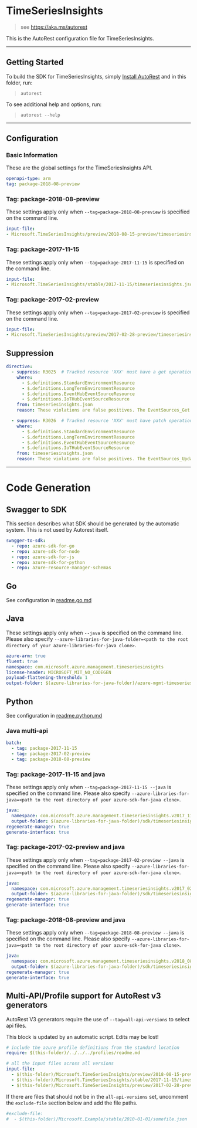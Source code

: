 # TimeSeriesInsights

> see https://aka.ms/autorest

This is the AutoRest configuration file for TimeSeriesInsights.

---

## Getting Started

To build the SDK for TimeSeriesInsights, simply [Install AutoRest](https://aka.ms/autorest/install) and in this folder, run:

> `autorest`

To see additional help and options, run:

> `autorest --help`
---

## Configuration

### Basic Information

These are the global settings for the TimeSeriesInsights API.

``` yaml
openapi-type: arm
tag: package-2018-08-preview
```

### Tag: package-2018-08-preview

These settings apply only when `--tag=package-2018-08-preview` is specified on the command line.

``` yaml $(tag) == 'package-2018-08-preview'
input-file:
- Microsoft.TimeSeriesInsights/preview/2018-08-15-preview/timeseriesinsights.json
```

### Tag: package-2017-11-15

These settings apply only when `--tag=package-2017-11-15` is specified on the command line.

``` yaml $(tag) == 'package-2017-11-15'
input-file:
- Microsoft.TimeSeriesInsights/stable/2017-11-15/timeseriesinsights.json
```

### Tag: package-2017-02-preview

These settings apply only when `--tag=package-2017-02-preview` is specified on the command line.

``` yaml $(tag) == 'package-2017-02-preview'
input-file:
- Microsoft.TimeSeriesInsights/preview/2017-02-28-preview/timeseriesinsights.json
```

## Suppression

``` yaml
directive:
  - suppress: R3025  # Tracked resource 'XXX' must have a get operation
    where:
      - $.definitions.StandardEnvironmentResource
      - $.definitions.LongTermEnvironmentResource
      - $.definitions.EventHubEventSourceResource
      - $.definitions.IoTHubEventSourceResource
    from: timeseriesinsights.json
    reason: These violations are false positives. The EventSources_Get operation returns an EventSourceResource, and both EventHubEventSourceResource and IoTHubEventSourceResource inherit from EventSourceResource. Similarly, the Environments_Get operation returns an EnvironmentResource, from which both StandardEnvironmentResource and LongTermEnvironmentResource inherit.

  - suppress: R3026  # Tracked resource 'XXX' must have patch operation that at least supports the update of tags. It's strongly recommended that the PATCH operation supports update of all mutable properties as well.
    where:
      - $.definitions.StandardEnvironmentResource
      - $.definitions.LongTermEnvironmentResource 
      - $.definitions.EventHubEventSourceResource
      - $.definitions.IoTHubEventSourceResource
    from: timeseriesinsights.json
    reason: These violations are false positives. The EventSources_Update operation takes an EventSourceUpdateParameters as the body, and EventHubEventSourceUpdateParameters and IoTHubEventSourceUpdateParameters both inherit from EventSourceUpdateParameters. Similarly, the Environments_Update operation takes an EnvironmentUpdateParameters as the body, and both StandardEnvironmentUpdateParameters and LongTermEnvironmentUpdateParameters inherit from EnvironmentUpdateParameters. These definitions can be used to update mutable properties of the event source, including the Tags collection.
```

---
# Code Generation


## Swagger to SDK

This section describes what SDK should be generated by the automatic system.
This is not used by Autorest itself.

``` yaml $(swagger-to-sdk)
swagger-to-sdk:
  - repo: azure-sdk-for-go
  - repo: azure-sdk-for-node
  - repo: azure-sdk-for-js
  - repo: azure-sdk-for-python
  - repo: azure-resource-manager-schemas
```

## Go

See configuration in [readme.go.md](./readme.go.md)

## Java

These settings apply only when `--java` is specified on the command line.
Please also specify `--azure-libraries-for-java-folder=<path to the root directory of your azure-libraries-for-java clone>`.

``` yaml $(java)
azure-arm: true
fluent: true
namespace: com.microsoft.azure.management.timeseriesinsights
license-header: MICROSOFT_MIT_NO_CODEGEN
payload-flattening-threshold: 1
output-folder: $(azure-libraries-for-java-folder)/azure-mgmt-timeseriesinsights
```

## Python

See configuration in [readme.python.md](./readme.python.md)

### Java multi-api

``` yaml $(java) && $(multiapi)
batch:
  - tag: package-2017-11-15
  - tag: package-2017-02-preview
  - tag: package-2018-08-preview
```

### Tag: package-2017-11-15 and java

These settings apply only when `--tag=package-2017-11-15 --java` is specified on the command line.
Please also specify `--azure-libraries-for-java=<path to the root directory of your azure-sdk-for-java clone>`.

``` yaml $(tag) == 'package-2017-11-15' && $(java) && $(multiapi)
java:
  namespace: com.microsoft.azure.management.timeseriesinsights.v2017_11_15
  output-folder: $(azure-libraries-for-java-folder)/sdk/timeseriesinsights/mgmt-v2017_11_15
regenerate-manager: true
generate-interface: true
```

### Tag: package-2017-02-preview and java

These settings apply only when `--tag=package-2017-02-preview --java` is specified on the command line.
Please also specify `--azure-libraries-for-java=<path to the root directory of your azure-sdk-for-java clone>`.

``` yaml $(tag) == 'package-2017-02-preview' && $(java) && $(multiapi)
java:
  namespace: com.microsoft.azure.management.timeseriesinsights.v2017_02_28_preview
  output-folder: $(azure-libraries-for-java-folder)/sdk/timeseriesinsights/mgmt-v2017_02_28_preview
regenerate-manager: true
generate-interface: true
```

### Tag: package-2018-08-preview and java

These settings apply only when `--tag=package-2018-08-preview --java` is specified on the command line.
Please also specify `--azure-libraries-for-java=<path to the root directory of your azure-sdk-for-java clone>`.

``` yaml $(tag) == 'package-2018-08-preview' && $(java) && $(multiapi)
java:
  namespace: com.microsoft.azure.management.timeseriesinsights.v2018_08_15_preview
  output-folder: $(azure-libraries-for-java-folder)/sdk/timeseriesinsights/mgmt-v2018_08_15_preview
regenerate-manager: true
generate-interface: true
```

## Multi-API/Profile support for AutoRest v3 generators 

AutoRest V3 generators require the use of `--tag=all-api-versions` to select api files.

This block is updated by an automatic script. Edits may be lost!

``` yaml $(tag) == 'all-api-versions' /* autogenerated */
# include the azure profile definitions from the standard location
require: $(this-folder)/../../../profiles/readme.md

# all the input files across all versions
input-file:
  - $(this-folder)/Microsoft.TimeSeriesInsights/preview/2018-08-15-preview/timeseriesinsights.json
  - $(this-folder)/Microsoft.TimeSeriesInsights/stable/2017-11-15/timeseriesinsights.json
  - $(this-folder)/Microsoft.TimeSeriesInsights/preview/2017-02-28-preview/timeseriesinsights.json

```

If there are files that should not be in the `all-api-versions` set, 
uncomment the  `exclude-file` section below and add the file paths.

``` yaml $(tag) == 'all-api-versions'
#exclude-file: 
#  - $(this-folder)/Microsoft.Example/stable/2010-01-01/somefile.json
```

